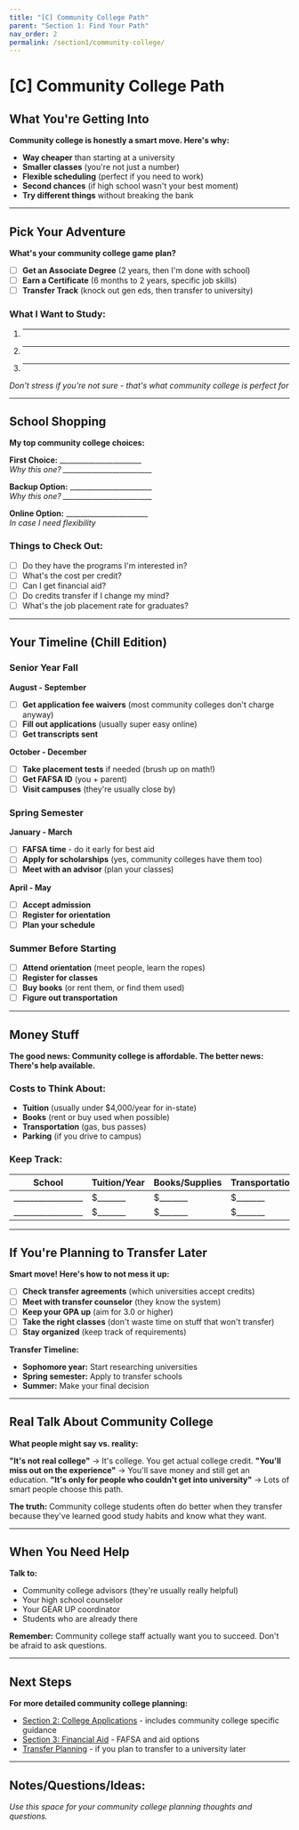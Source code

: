 ```yaml
---
title: "[C] Community College Path"
parent: "Section 1: Find Your Path"
nav_order: 2
permalink: /section1/community-college/
---
```


# [C] Community College Path

## What You're Getting Into

**Community college is honestly a smart move. Here's why:**

- **Way cheaper** than starting at a university
- **Smaller classes** (you're not just a number)
- **Flexible scheduling** (perfect if you need to work)
- **Second chances** (if high school wasn't your best moment)
- **Try different things** without breaking the bank

---

## Pick Your Adventure

**What's your community college game plan?**

- [ ] **Get an Associate Degree** (2 years, then I'm done with school)
- [ ] **Earn a Certificate** (6 months to 2 years, specific job skills)
- [ ] **Transfer Track** (knock out gen eds, then transfer to university)

### What I Want to Study:
1. ___________________________
2. ___________________________
3. ___________________________

*Don't stress if you're not sure - that's what community college is perfect for*

---

## School Shopping

**My top community college choices:**

**First Choice:** _______________________  
*Why this one? _________________________*

**Backup Option:** _______________________  
*Why this one? _________________________*

**Online Option:** _______________________  
*In case I need flexibility*

### Things to Check Out:
- [ ] Do they have the programs I'm interested in?
- [ ] What's the cost per credit?
- [ ] Can I get financial aid?
- [ ] Do credits transfer if I change my mind?
- [ ] What's the job placement rate for graduates?

---

## Your Timeline (Chill Edition)

### **Senior Year Fall**
**August - September**
- [ ] **Get application fee waivers** (most community colleges don't charge anyway)
- [ ] **Fill out applications** (usually super easy online)
- [ ] **Get transcripts sent**

**October - December**
- [ ] **Take placement tests** if needed (brush up on math!)
- [ ] **Get FAFSA ID** (you + parent)
- [ ] **Visit campuses** (they're usually close by)

### **Spring Semester**
**January - March**
- [ ] **FAFSA time** - do it early for best aid
- [ ] **Apply for scholarships** (yes, community colleges have them too)
- [ ] **Meet with an advisor** (plan your classes)

**April - May**
- [ ] **Accept admission** 
- [ ] **Register for orientation**
- [ ] **Plan your schedule**

### **Summer Before Starting**
- [ ] **Attend orientation** (meet people, learn the ropes)
- [ ] **Register for classes**
- [ ] **Buy books** (or rent them, or find them used)
- [ ] **Figure out transportation**

---

## Money Stuff

**The good news: Community college is affordable. The better news: There's help available.**

### Costs to Think About:
- **Tuition** (usually under $4,000/year for in-state)
- **Books** (rent or buy used when possible)
- **Transportation** (gas, bus passes)
- **Parking** (if you drive to campus)

### Keep Track:
| School | Tuition/Year | Books/Supplies | Transportation | Total |
|---------|-------------|----------------|----------------|-------|
| _________________ | $_______ | $_______ | $_______ | $_______ |
| _________________ | $_______ | $_______ | $_______ | $_______ |

---

## If You're Planning to Transfer Later

**Smart move! Here's how to not mess it up:**

- [ ] **Check transfer agreements** (which universities accept credits)
- [ ] **Meet with transfer counselor** (they know the system)
- [ ] **Keep your GPA up** (aim for 3.0 or higher)
- [ ] **Take the right classes** (don't waste time on stuff that won't transfer)
- [ ] **Stay organized** (keep track of requirements)

**Transfer Timeline:**
- **Sophomore year:** Start researching universities
- **Spring semester:** Apply to transfer schools
- **Summer:** Make your final decision

---

## Real Talk About Community College

**What people might say vs. reality:**

**"It's not real college"** → It's college. You get actual college credit.
**"You'll miss out on the experience"** → You'll save money and still get an education.
**"It's only for people who couldn't get into university"** → Lots of smart people choose this path.

**The truth:** Community college students often do better when they transfer because they've learned good study habits and know what they want.

---

## When You Need Help

**Talk to:**
- Community college advisors (they're usually really helpful)
- Your high school counselor
- Your GEAR UP coordinator
- Students who are already there

**Remember:** Community college staff actually want you to succeed. Don't be afraid to ask questions.

---

## Next Steps

**For more detailed community college planning:**
- [Section 2: College Applications](../../section2/) - includes community college specific guidance
- [Section 3: Financial Aid](../../section3/) - FAFSA and aid options
- [Transfer Planning](../../section2/transfer/) - if you plan to transfer to a university later

---

## Notes/Questions/Ideas:

*Use this space for your community college planning thoughts and questions.*
